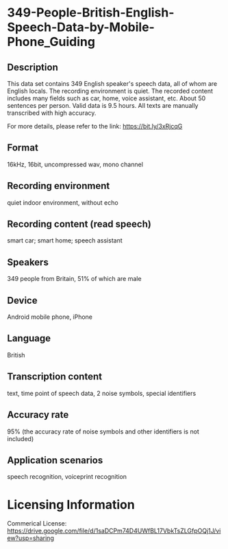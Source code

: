 # 349-People-British-English-Speech-Data-by-Mobile-Phone_Guiding


## Description
This data set contains 349 English speaker's speech data, all of whom are English locals. The recording environment is quiet. The recorded content includes many fields such as car, home, voice assistant, etc. About 50 sentences per person. Valid data is 9.5 hours. All texts are manually transcribed with high accuracy.

For more details, please refer to the link: https://bit.ly/3xRjcqG

## Format
16kHz, 16bit, uncompressed wav, mono channel

## Recording environment
quiet indoor environment, without echo

## Recording content (read speech)
smart car; smart home; speech assistant

## Speakers
349 people from Britain, 51% of which are male

## Device
Android mobile phone, iPhone

## Language
British

## Transcription content
text, time point of speech data, 2 noise symbols, special identifiers

## Accuracy rate
95% (the accuracy rate of noise symbols and other identifiers is not included)

## Application scenarios
speech recognition, voiceprint recognition

# Licensing Information
Commerical License: https://drive.google.com/file/d/1saDCPm74D4UWfBL17VbkTsZLGfpOQj1J/view?usp=sharing

